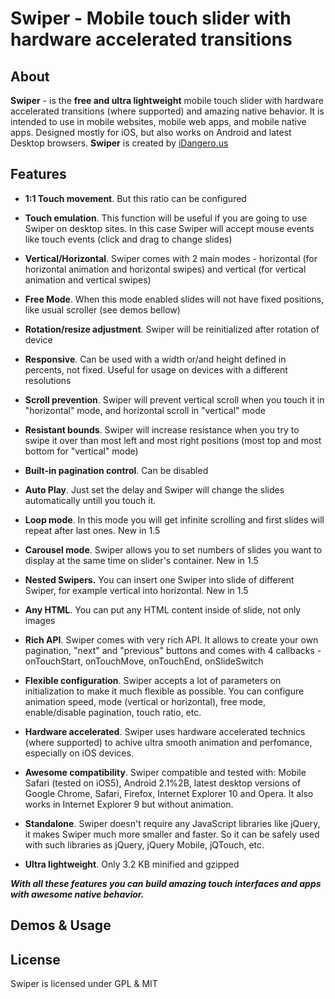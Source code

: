 # Swiper - Mobile touch slider with hardware accelerated transitions

## About

**Swiper** \- is the **free and ultra lightweight** mobile touch slider with hardware accelerated transitions (where supported) and amazing native behavior. It is intended to use in mobile websites, mobile web apps, and mobile native apps. Designed mostly for iOS, but also works on Android and latest Desktop browsers. **Swiper** is created by [iDangero.us][1]



## Features

  * **1:1 Touch movement**. But this ratio can be configured

  * **Touch emulation**. This function will be useful if you are going to use Swiper on desktop sites. In this case Swiper will accept mouse events like touch events (click and drag to change slides)

  * **Vertical/Horizontal**. Swiper comes with 2 main modes - horizontal (for horizontal animation and horizontal swipes) and vertical (for vertical animation and vertical swipes)

  * **Free Mode**. When this mode enabled slides will not have fixed positions, like usual scroller (see demos bellow)

  * **Rotation/resize adjustment**. Swiper will be reinitialized after rotation of device

  * **Responsive**. Can be used with a width or/and height defined in percents, not fixed. Useful for usage on devices with a different resolutions

  * **Scroll prevention**. Swiper will prevent vertical scroll when you touch it in "horizontal" mode, and horizontal scroll in "vertical" mode

  * **Resistant bounds**. Swiper will increase resistance when you try to swipe it over than most left and most right positions (most top and most bottom for "vertical" mode)

  * **Built-in pagination control**. Can be disabled

  * **Auto Play**. Just set the delay and Swiper will change the slides automatically untill you touch it.

  * **Loop mode**. In this mode you will get infinite scrolling and first slides will repeat after last ones. New in 1.5

  * **Carousel mode**. Swiper allows you to set numbers of slides you want to display at the same time on slider's container. New in 1.5

  * **Nested Swipers.** You can insert one Swiper into slide of different Swiper, for example vertical into horizontal. New in 1.5

  * **Any HTML**. You can put any HTML content inside of slide, not only images

  * **Rich API**. Swiper comes with very rich API. It allows to create your own pagination, "next" and "previous" buttons and comes with 4 callbacks - onTouchStart, onTouchMove, onTouchEnd, onSlideSwitch

  * **Flexible configuration**. Swiper accepts a lot of parameters on initialization to make it much flexible as possible. You can configure animation speed, mode (vertical or horizontal), free mode, enable/disable pagination, touch ratio, etc.

  * **Hardware accelerated**. Swiper uses hardware accelerated technics (where supported) to achive ultra smooth animation and perfomance, especially on iOS devices.

  * **Awesome compatibility**. Swiper compatible and tested with: Mobile Safari (tested on iOS5), Android 2.1%2B, latest desktop versions of Google Chrome, Safari, Firefox, Internet Explorer 10 and Opera. It also works in Internet Explorer 9 but without animation.

  * **Standalone**. Swiper doesn't require any JavaScript libraries like jQuery, it makes Swiper much more smaller and faster. So it can be safely used with such libraries as jQuery, jQuery Mobile, jQTouch, etc.

  * **Ultra lightweight**. Only 3.2 KB minified and gzipped

_**With all these features you can build amazing touch interfaces and apps with awesome native behavior.**_

## Demos & Usage



## License

Swiper is licensed under GPL & MIT

   [1]: http://www.idangero.us
